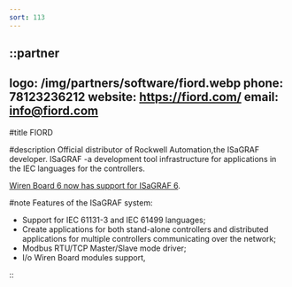 ```yaml
---
sort: 113
---
```


::partner
---
logo: /img/partners/software/fiord.webp
phone: 78123236212
website: https://fiord.com/
email: info@fiord.com
---

#title
FIORD

#description
Official distributor of Rockwell Automation,the ISaGRAF developer. ISaGRAF -a development tool infrastructure for applications in the IEC languages for the controllers.

[Wiren Board 6 now has support for ISaGRAF 6](https://isagraf.ru/home/news/novosti/rossijskie-universalnye-modulnye-plk-novogo-pokoleniya-wiren-board-6-teper-mogut-rabotat-pod-upravleniem-isagraf-6).

#note
Features of the ISaGRAF system:
* Support for IEC 61131-3 and IEC 61499 languages;
* Create applications for both stand-alone controllers and distributed applications for multiple controllers communicating over the network;
* Modbus RTU/TCP Master/Slave mode driver;
* I/o Wiren Board modules support,

::
